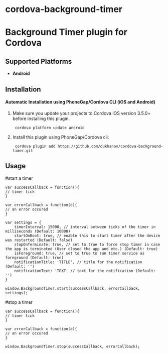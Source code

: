 # cordova-background-timer
Background Timer plugin for Cordova
===================================


## Supported Platforms
- __Android__

## Installation

#### Automatic Installation using PhoneGap/Cordova CLI (iOS and Android)
1. Make sure you update your projects to Cordova iOS version 3.5.0+ before installing this plugin.

        cordova platform update android

2. Install this plugin using PhoneGap/Cordova cli:

        cordova plugin add https://github.com/dukhanov/cordova-background-timer.git
		
## Usage

#start a timer

	var successCallback = function(){
	// timer tick
	}
	
	var errorCallback = function(e){
	// an error occured
	}
	
	var settings = {
		timerInterval: 15000, // interval between ticks of the timer in milliseconds (Default: 10000)
		startOnBoot: true, // enable this to start timer after the device was restarted (Default: false)
		stopOnTerminate: true, // set to true to force stop timer in case the app is terminated (User closed the app and etc.) (Default: true)
		isForeground: true, // set to true to run timer service as foreground (Default: true)
		notificationTitle: 'TITLE', // title for the notification (Default: '')
		notificationText: 'TEXT' // text for the notification (Default: '')
	}
	
    window.BackgroundTimer.start(successCallback, errorCallback, settings);
	
#stop a timer

	var successCallback = function(){
	// timer tick
	}
	
	var errorCallback = function(e){
	// an error occured
	}
	
	window.BackgroundTimer.stop(successCallback, errorCallback);